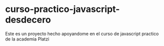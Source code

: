 # curso-practico-javascript-desdecero
Este es un proyecto hecho apoyandome en el curso de javascript practico de la academia Platzi
